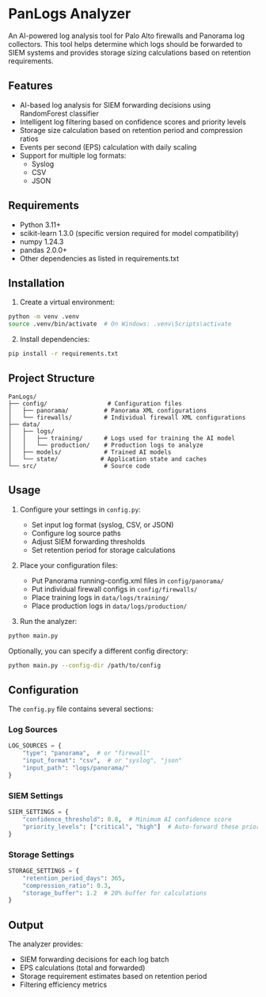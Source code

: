 # PanLogs Analyzer

An AI-powered log analysis tool for Palo Alto firewalls and Panorama log collectors. This tool helps determine which logs should be forwarded to SIEM systems and provides storage sizing calculations based on retention requirements.

## Features

- AI-based log analysis for SIEM forwarding decisions using RandomForest classifier
- Intelligent log filtering based on confidence scores and priority levels
- Storage size calculation based on retention period and compression ratios
- Events per second (EPS) calculation with daily scaling
- Support for multiple log formats:
  - Syslog
  - CSV
  - JSON

## Requirements

- Python 3.11+
- scikit-learn 1.3.0 (specific version required for model compatibility)
- numpy 1.24.3
- pandas 2.0.0+
- Other dependencies as listed in requirements.txt

## Installation

1. Create a virtual environment:
```bash
python -m venv .venv
source .venv/bin/activate  # On Windows: .venv\Scripts\activate
```

2. Install dependencies:
```bash
pip install -r requirements.txt
```

## Project Structure

```
PanLogs/
├── config/                 # Configuration files
│   ├── panorama/          # Panorama XML configurations
│   └── firewalls/         # Individual firewall XML configurations
├── data/
│   ├── logs/
│   │   ├── training/      # Logs used for training the AI model
│   │   └── production/    # Production logs to analyze
│   ├── models/            # Trained AI models
│   └── state/            # Application state and caches
└── src/                   # Source code
```

## Usage

1. Configure your settings in `config.py`:
   - Set input log format (syslog, CSV, or JSON)
   - Configure log source paths
   - Adjust SIEM forwarding thresholds
   - Set retention period for storage calculations

2. Place your configuration files:
   - Put Panorama running-config.xml files in `config/panorama/`
   - Put individual firewall configs in `config/firewalls/`
   - Place training logs in `data/logs/training/`
   - Place production logs in `data/logs/production/`

3. Run the analyzer:
```bash
python main.py
```

Optionally, you can specify a different config directory:
```bash
python main.py --config-dir /path/to/config
```

## Configuration

The `config.py` file contains several sections:

### Log Sources
```python
LOG_SOURCES = {
    "type": "panorama",  # or "firewall"
    "input_format": "csv",  # or "syslog", "json"
    "input_path": "logs/panorama/"
}
```

### SIEM Settings
```python
SIEM_SETTINGS = {
    "confidence_threshold": 0.8,  # Minimum AI confidence score
    "priority_levels": ["critical", "high"]  # Auto-forward these priorities
}
```

### Storage Settings
```python
STORAGE_SETTINGS = {
    "retention_period_days": 365,
    "compression_ratio": 0.3,
    "storage_buffer": 1.2  # 20% buffer for calculations
}
```

## Output

The analyzer provides:
- SIEM forwarding decisions for each log batch
- EPS calculations (total and forwarded)
- Storage requirement estimates based on retention period
- Filtering efficiency metrics
